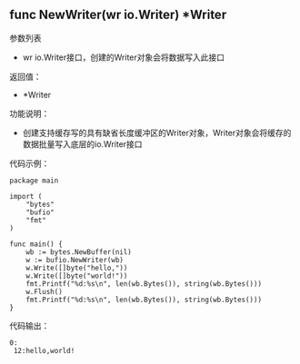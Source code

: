 ## func NewWriter(wr io.Writer) *Writer

参数列表

- wr io.Writer接口，创建的Writer对象会将数据写入此接口

返回值：

- *Writer

功能说明：

- 创建支持缓存写的具有缺省长度缓冲区的Writer对象，Writer对象会将缓存的数据批量写入底层的io.Writer接口

代码示例：

	package main

	import (
		"bytes"
		"bufio"
		"fmt"
	)

	func main() {
		wb := bytes.NewBuffer(nil)
		w := bufio.NewWriter(wb)
		w.Write([]byte("hello,"))
		w.Write([]byte("world!"))
		fmt.Printf("%d:%s\n", len(wb.Bytes()), string(wb.Bytes()))
		w.Flush()
		fmt.Printf("%d:%s\n", len(wb.Bytes()), string(wb.Bytes()))
	}

代码输出：

	0:
	 12:hello,world! 
